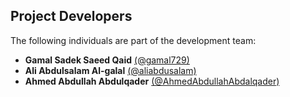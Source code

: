 ## Project Developers

The following individuals are part of the development team:

- **Gamal Sadek Saeed Qaid** [(@gamal729)](https://github.com/gamal729)
- **Ali Abdulsalam Al-galal** [(@aliabdusalam)](https://github.com/aliabdusalam)
- **Ahmed Abdullah Abdulqader** [(@AhmedAbdullahAbdalqader)](https://github.com/AhmedAbdullahAbdalqader)

